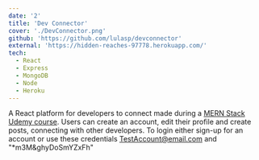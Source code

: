 ```yaml
---
date: '2'
title: 'Dev Connector'
cover: './DevConnector.png'
github: 'https://github.com/lulasp/devconnector'
external: 'https://hidden-reaches-97778.herokuapp.com/'
tech:
  - React
  - Express
  - MongoDB
  - Node
  - Heroku
---
```


A React platform for developers to connect made during a <a href="https://www.udemy.com/course/mern-stack-front-to-back/">MERN Stack Udemy course</a>. Users can create an account, edit their profile and create posts, connecting with other developers. To login either sign-up for an account or use these credentials TestAccount@email.com and "\*m3M&ghyDoSmYZxFh"
